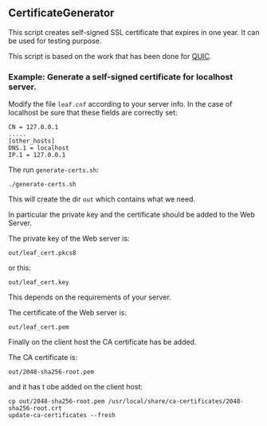 ## CertificateGenerator

This script creates self-signed SSL certificate that expires in one year. It can be used for testing purpose.

This script is based on the work that has been done for [QUIC](https://www.chromium.org/quic/playing-with-quic).


### Example: Generate a self-signed certificate for localhost server.

Modify the file ```leaf.cnf```  according to your server info. In the case of localhost be sure that these fields are correctly set:
```
CN = 127.0.0.1
.....
[other_hosts]
DNS.1 = localhost
IP.1 = 127.0.0.1
```

The run ```generate-certs.sh```:
```
./generate-certs.sh
```

This will create the dir ```out``` which contains what we need.

In particular the private key and the certificate should be added to the Web Server.

The private key of the Web server is:
```
out/leaf_cert.pkcs8
```
or this:
```
out/leaf_cert.key
```
This depends on the requirements of your server.

The certificate of the Web server is:
```
out/leaf_cert.pem
```

Finally on the client host the CA certificate has be added.

The CA certificate is:
```
out/2048-sha256-root.pem
```
and it has t obe added on the client host:
```
cp out/2048-sha256-root.pem /usr/local/share/ca-certificates/2048-sha256-root.crt
update-ca-certificates --fresh
```